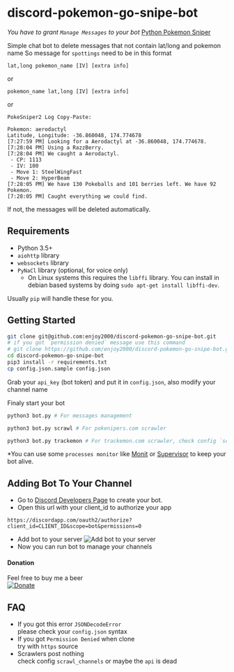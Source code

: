 # discord-pokemon-go-snipe-bot
*You have to grant `Manage Messages` to your bot*
[Python Pokemon Sniper](https://github.com/enjoy2000/PokemonGo-Bot) <br />

Simple chat bot to delete messages that not contain lat/long and pokemon name
So message for `spottings` need to be in this format
```
lat,long pokemon_name [IV] [extra info]
```
or
```
pokemon_name lat,long [IV] [extra info]
```
or
```
PokeSniper2 Log Copy-Paste:

Pokemon: aerodactyl
Latitude, Longitude: -36.860048, 174.774678
[7:27:59 PM] Looking for a Aerodactyl at -36.860048, 174.774678.
[7:28:04 PM] Using a RazzBerry.
[7:28:04 PM] We caught a Aerodactyl.
 - CP: 1113
 - IV: 100
 - Move 1: SteelWingFast
 - Move 2: HyperBeam
[7:28:05 PM] We have 130 Pokeballs and 101 berries left. We have 92 Pokemon.
[7:28:05 PM] Caught everything we could find.
```

If not, the messages will be deleted automatically.


## Requirements

- Python 3.5+
- `aiohttp` library
- `websockets` library
- `PyNaCl` library (optional, for voice only)
    - On Linux systems this requires the `libffi` library. You can install in
      debian based systems by doing `sudo apt-get install libffi-dev`.

Usually `pip` will handle these for you.

## Getting Started

```bash
git clone git@github.com:enjoy2000/discord-pokemon-go-snipe-bot.git
# if you got `permission denied` message use this command
# git clone https://github.com/enjoy2000/discord-pokemon-go-snipe-bot.git
cd discord-pokemon-go-snipe-bot
pip3 install -r requirements.txt
cp config.json.sample config.json
```
Grab your `api_key` (bot token) and put it in `config.json`, also modify your channel name

Finaly start your bot
```bash
python3 bot.py # For messages management
```
```bash
python3 bot.py scrawl # For pokenipers.com scrawler
```
```bash
python3 bot.py trackemon # For trackemon.com scrawler, check config `scrawl_trackemon`
```
*You can use some `processes monitor` like [Monit](https://mmonit.com/monit/) or [Supervisor](http://supervisord.org/) to keep your bot alive.
## Adding Bot To Your Channel
- Go to [Discord Developers Page](https://discordapp.com/developers/applications/me) to create your bot.
- Open this url with your client_id to authorize your app
```
https://discordapp.com/oauth2/authorize?client_id=CLIENT_ID&scope=bot&permissions=0
```
- Add bot to your server
![Add bot to your server](https://raw.githubusercontent.com/enjoy2000/discord-pokemon-go-snipe-bot/master/docs/add-bot-to-your-server.png)
- Now you can run bot to manage your channels

#### Donation
Feel free to buy me a beer <br />
[![Donate](https://www.paypalobjects.com/en_US/i/btn/btn_donate_LG.gif)](https://www.paypal.com/cgi-bin/webscr?cmd=_s-xclick&hosted_button_id=2LXD5Y426K3QY)

## FAQ

- If you got this error `JSONDecodeError` <br />
please check your `config.json` syntax 
- If you got `Permission Denied` when clone <br />
try with `https` source
- Scrawlers post nothing <br />
check config `scrawl_channels` or maybe the `api` is dead
